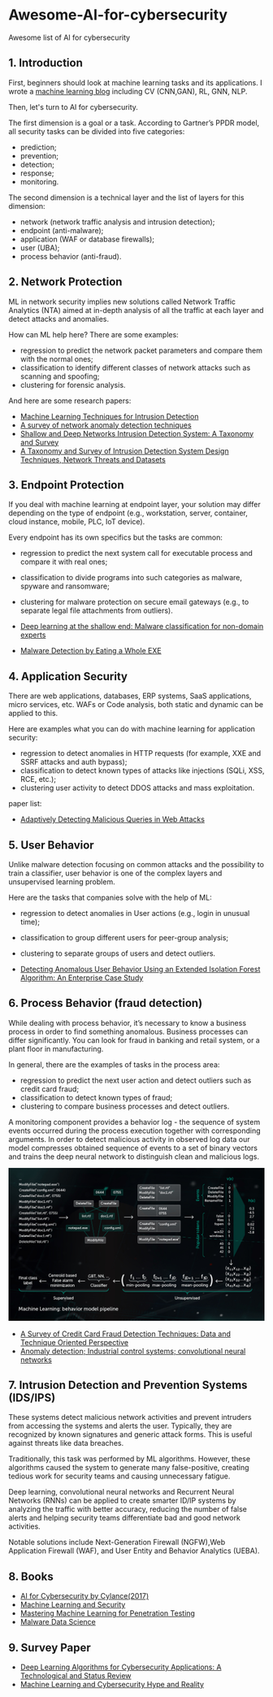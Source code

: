 # Awesome-AI-for-cybersecurity
Awesome list of AI for cybersecurity

## 1. Introduction
First, beginners should look at machine learning tasks and its applications. I wrote a [machine learning blog](https://github.com/Billy1900/Awesome-Machine-Learning) including CV (CNN,GAN), RL, GNN, NLP. 

Then, let's turn to AI for cybersecurity.

The first dimension is a goal or a task. According to Gartner’s PPDR model, all security tasks can be divided into five categories:
- prediction;
- prevention;
- detection;
- response;
- monitoring.

The second dimension is a technical layer and the list of layers for this dimension:
- network (network traffic analysis and intrusion detection);
- endpoint (anti-malware);
- application (WAF or database firewalls);
- user (UBA);
- process behavior (anti-fraud).

## 2. Network Protection
ML in network security implies new solutions called Network Traffic Analytics (NTA) aimed at in-depth analysis of all the traffic at each layer and detect attacks and anomalies.

How can ML help here? There are some examples:
- regression to predict the network packet parameters and compare them with the normal ones;
- classification to identify different classes of network attacks such as scanning and spoofing;
- clustering for forensic analysis.

And here are some research papers:
- [Machine Learning Techniques for Intrusion Detection](https://arxiv.org/abs/1312.2177v2)
- [A survey of network anomaly detection techniques](https://www.gta.ufrj.br/~alvarenga/files/CPE826/Ahmed2016-Survey.pdf)
- [Shallow and Deep Networks Intrusion Detection System: A Taxonomy and Survey](https://arxiv.org/abs/1701.02145v1)
- [A Taxonomy and Survey of Intrusion Detection System Design Techniques, Network Threats and Datasets](https://arxiv.org/pdf/1806.03517v1.pdf)

## 3. Endpoint Protection
If you deal with machine learning at endpoint layer, your solution may differ depending on the type of endpoint (e.g., workstation, server, container, cloud instance, mobile, PLC, IoT device).

Every endpoint has its own specifics but the tasks are common:
- regression to predict the next system call for executable process and compare it with real ones;
- classification to divide programs into such categories as malware, spyware and ransomware;
- clustering for malware protection on secure email gateways (e.g., to separate legal file attachments from outliers).

- [Deep learning at the shallow end: Malware classification for non-domain experts](https://arxiv.org/abs/1807.08265v1)
- [Malware Detection by Eating a Whole EXE](https://arxiv.org/pdf/1710.09435v1.pdf)

## 4. Application Security
There are web applications, databases, ERP systems, SaaS applications, micro services, etc. WAFs or Code analysis, both static and dynamic can be applied to this.

Here are examples what you can do with machine learning for application security:
- regression to detect anomalies in HTTP requests (for example, XXE and SSRF attacks and auth bypass);
- classification to detect known types of attacks like injections (SQLi, XSS, RCE, etc.);
- clustering user activity to detect DDOS attacks and mass exploitation.

paper list:
- [Adaptively Detecting Malicious Queries in Web Attacks](https://arxiv.org/pdf/1701.07774.pdf)

## 5. User Behavior
Unlike malware detection focusing on common attacks and the possibility to train a classifier, user behavior is one of the complex layers and unsupervised learning problem.

Here are the tasks that companies solve with the help of ML:
- regression to detect anomalies in User actions (e.g., login in unusual time);
- classification to group different users for peer-group analysis;
- clustering to separate groups of users and detect outliers.


- [Detecting Anomalous User Behavior Using an Extended Isolation Forest Algorithm: An Enterprise Case Study](https://arxiv.org/abs/1609.06676)

## 6. Process Behavior (fraud detection)
While dealing with process behavior, it’s necessary to know a business process in order to find something anomalous. Business processes can differ significantly. You can look for fraud in banking and retail system, or a plant floor in manufacturing.

In general, there are the examples of tasks in the process area:
- regression to predict the next user action and detect outliers such as credit card fraud;
- classification to detect known types of fraud;
- clustering to compare business processes and detect outliers.

A monitoring component provides a behavior log - the sequence of system events occurred during the process execution together with corresponding arguments. In order to detect malicious activity in observed log data our model compresses obtained sequence of events to a set of binary vectors and trains the deep neural network to distinguish clean and malicious logs.

<img src="1.png"></img>

- [A Survey of Credit Card Fraud Detection Techniques: Data and Technique Oriented Perspective](https://arxiv.org/abs/1611.06439v1)
- [Anomaly detection; Industrial control systems; convolutional neural networks](https://arxiv.org/abs/1806.08110v1)

## 7. Intrusion Detection and Prevention Systems (IDS/IPS)
These systems detect malicious network activities and prevent intruders from accessing the systems and alerts the user. Typically, they are recognized by known signatures and generic attack forms. This is useful against threats like data breaches.

Traditionally, this task was performed by ML algorithms. However, these algorithms caused the system to generate many false-positive, creating tedious work for security teams and causing unnecessary fatigue.

Deep learning, convolutional neural networks and Recurrent Neural Networks (RNNs) can be applied to create smarter ID/IP systems by analyzing the traffic with better accuracy, reducing the number of false alerts and helping security teams differentiate bad and good network activities.

Notable solutions include Next-Generation Firewall (NGFW),Web Application Firewall (WAF), and User Entity and Behavior Analytics (UEBA).


## 8. Books
- [AI for Cybersecurity by Cylance(2017)](https://www.blackberry.com/us/en/forms/cylance/gated-content/introduction-to-ai-book?_ga=2.89683291.1595385041.1538052662-139740503.1538052662)
- [Machine Learning and Security](https://www.oreilly.com/library/view/machine-learning-and/9781491979891/)
- [Mastering Machine Learning for Penetration Testing](https://www.packtpub.com/product/mastering-machine-learning-for-penetration-testing/9781788997409)
- [Malware Data Science](https://nostarch.com/malwaredatascience)

## 9. Survey Paper
- [Deep Learning Algorithms for Cybersecurity Applications: A Technological and Status Review](https://www.sciencedirect.com/science/article/pii/S1574013720304172)
- [Machine Learning and Cybersecurity Hype and Reality](https://cset.georgetown.edu/publication/machine-learning-and-cybersecurity/)
